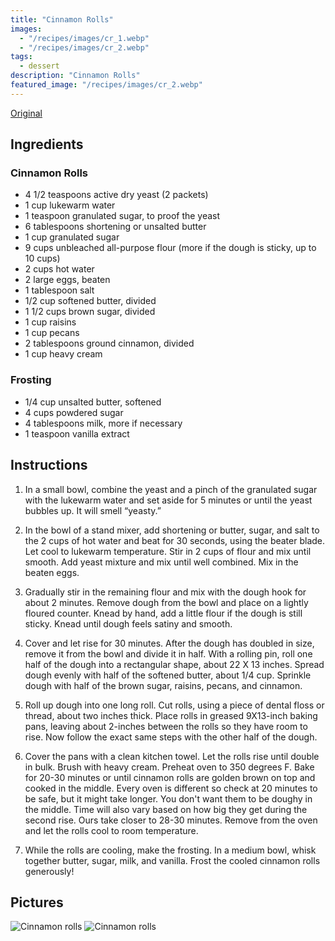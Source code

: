 ```yaml
---
title: "Cinnamon Rolls"
images:
  - "/recipes/images/cr_1.webp"
  - "/recipes/images/cr_2.webp"
tags:
  - dessert
description: "Cinnamon Rolls"
featured_image: "/recipes/images/cr_2.webp"
---
```


[Original](https://www.twopeasandtheirpod.com/wprm_print/42397)

## Ingredients

### Cinnamon Rolls

- 4 1/2 teaspoons active dry yeast (2 packets)
- 1 cup lukewarm water
- 1 teaspoon granulated sugar, to proof the yeast
- 6 tablespoons shortening or unsalted butter
- 1 cup granulated sugar
- 9 cups unbleached all-purpose flour (more if the dough is sticky, up to 10 cups)
- 2 cups hot water
- 2 large eggs, beaten
- 1 tablespoon salt
- 1/2 cup softened butter, divided
- 1 1/2 cups brown sugar, divided
- 1 cup raisins
- 1 cup pecans
- 2 tablespoons ground cinnamon, divided
- 1 cup heavy cream

### Frosting

- 1/4 cup unsalted butter, softened
- 4 cups powdered sugar
- 4 tablespoons milk, more if necessary
- 1 teaspoon vanilla extract

## Instructions

1. In a small bowl, combine the yeast and a pinch of the granulated sugar with the lukewarm water and set aside for 5 minutes or until the yeast bubbles up. It will smell “yeasty.”

2. In the bowl of a stand mixer, add shortening or butter, sugar, and salt to the 2 cups of hot water and beat for 30 seconds, using the beater blade. Let cool to lukewarm temperature. Stir in 2 cups of flour and mix until smooth. Add yeast mixture and mix until well combined. Mix in the beaten eggs.

3. Gradually stir in the remaining flour and mix with the dough hook for about 2 minutes. Remove dough from the bowl and place on a lightly floured counter. Knead by hand, add a little flour if the dough is still sticky. Knead until dough feels satiny and smooth.

4. Cover and let rise for 30 minutes. After the dough has doubled in size, remove it from the bowl and divide it in half. With a rolling pin, roll one half of the dough into a rectangular shape, about 22 X 13 inches. Spread dough evenly with half of the softened butter, about 1/4 cup. Sprinkle dough with half of the brown sugar, raisins, pecans, and cinnamon.

5. Roll up dough into one long roll. Cut rolls, using a piece of dental floss or thread, about two inches thick. Place rolls in greased 9X13-inch baking pans, leaving about 2-inches between the rolls so they have room to rise. Now follow the exact same steps with the other half of the dough.

6. Cover the pans with a clean kitchen towel. Let the rolls rise until double in bulk. Brush with heavy cream. Preheat oven to 350 degrees F. Bake for 20-30 minutes or until cinnamon rolls are golden brown on top and cooked in the middle. Every oven is different so check at 20 minutes to be safe, but it might take longer. You don't want them to be doughy in the middle. Time will also vary based on how big they get during the second rise. Ours take closer to 28-30 minutes. Remove from the oven and let the rolls cool to room temperature.

7. While the rolls are cooling, make the frosting. In a medium bowl, whisk together butter, sugar, milk, and vanilla. Frost the cooled cinnamon rolls generously!

## Pictures

![Cinnamon rolls](../images/cr_1.webp)
![Cinnamon rolls](../images/cr_2.webp)
